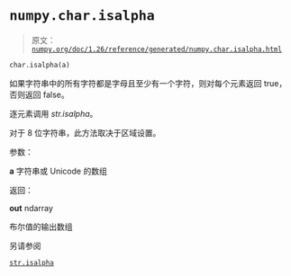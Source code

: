 # `numpy.char.isalpha`

> 原文：[`numpy.org/doc/1.26/reference/generated/numpy.char.isalpha.html`](https://numpy.org/doc/1.26/reference/generated/numpy.char.isalpha.html)

```py
char.isalpha(a)
```

如果字符串中的所有字符都是字母且至少有一个字符，则对每个元素返回 true，否则返回 false。

逐元素调用 *str.isalpha*。

对于 8 位字符串，此方法取决于区域设置。

参数：

**a** 字符串或 Unicode 的数组

返回：

**out** ndarray

布尔值的输出数组

另请参阅

[`str.isalpha`](https://docs.python.org/3/library/stdtypes.html#str.isalpha "(在 Python v3.11 中)")
